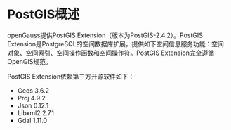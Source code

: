 # PostGIS概述<a name="ZH-CN_TOPIC_0000001246077429"></a>

openGauss提供PostGIS Extension（版本为PostGIS-2.4.2）。PostGIS Extension是PostgreSQL的空间数据库扩展，提供如下空间信息服务功能：空间对象、空间索引、空间操作函数和空间操作符。PostGIS Extension完全遵循OpenGIS规范。

PostGIS Extension依赖第三方开源软件如下：

-   Geos 3.6.2
-   Proj 4.9.2
-   Json 0.12.1
-   Libxml2 2.7.1
-   Gdal 1.11.0

